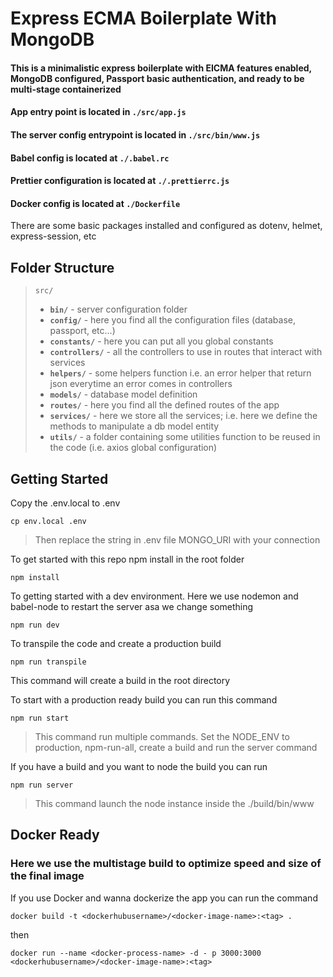 # Express ECMA Boilerplate With MongoDB

#### This is a minimalistic express boilerplate with EICMA features enabled, MongoDB configured, Passport basic authentication, and ready to be multi-stage containerized

#### App entry point is located in `./src/app.js`

#### The server config entrypoint is located in `./src/bin/www.js`

#### Babel config is located at `./.babel.rc`

#### Prettier configuration is located at `./.prettierrc.js`

#### Docker config is located at `./Dockerfile`

There are some basic packages installed and configured as dotenv, helmet, express-session, etc

## Folder Structure

> `src/`
>
> - **`bin/`** - server configuration folder
> - **`config/`** - here you find all the configuration files (database, passport, etc...)
> - **`constants/`** - here you can put all you global constants
> - **`controllers/`** - all the controllers to use in routes that interact with services
> - **`helpers/`** - some helpers function i.e. an error helper that return json everytime an error comes in controllers
> - **`models/`** - database model definition
> - **`routes/`** - here you find all the defined routes of the app
> - **`services/`** - here we store all the services; i.e. here we define the methods to manipulate a db model entity
> - **`utils/`** - a folder containing some utilities function to be reused in the code (i.e. axios global configuration)

## Getting Started

Copy the .env.local to .env

`cp env.local .env`

> Then replace the string in .env file MONGO_URI with your connection

To get started with this repo npm install in the root folder

`npm install`

To getting started with a dev environment. Here we use nodemon and babel-node to restart the server asa we change something

`npm run dev`

To transpile the code and create a production build

`npm run transpile`

This command will create a build in the root directory

To start with a production ready build you can run this command

`npm run start`

> This command run multiple commands. Set the NODE_ENV to production, npm-run-all, create a build and run the server command

If you have a build and you want to node the build you can run

`npm run server`

> This command launch the node instance inside the ./build/bin/www

## Docker Ready

### Here we use the multistage build to optimize speed and size of the final image

If you use Docker and wanna dockerize the app you can run the command

`docker build -t <dockerhubusername>/<docker-image-name>:<tag> . `

then

`docker run --name <docker-process-name> -d - p 3000:3000 <dockerhubusername>/<docker-image-name>:<tag>`
